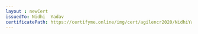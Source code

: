 ```yaml
--- 
layout : newCert 
issuedTo: Nidhi  Yadav 
certificatePath: https://certifyme.online/img/cert/agilencr2020/NidhiYadav_3d42a.png
--- 
```

